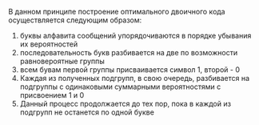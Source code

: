 В данном принципе построение оптимального двоичного кода осуществляется следующим образом:
1. буквы алфавита сообщений упорядочиваются в порядке убывания их вероятностей
2. последовательность букв разбивается на две по возможности равновероятные группы
3. всем бувам первой группы присваивается символ 1, второй - 0
4. Каждая из полученных подгрупп, в свою очередь, разбивается на подгруппы с одинаковыми суммарными вероятностями с присвоением 1 и 0
5. Данный процесс продолжается до тех пор, пока в каждой из подгрупп не останется по одной букве